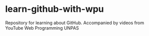 # learn-github-with-wpu
Repository for learning about GitHub. Accompanied by videos from YouTube Web Programming UNPAS
